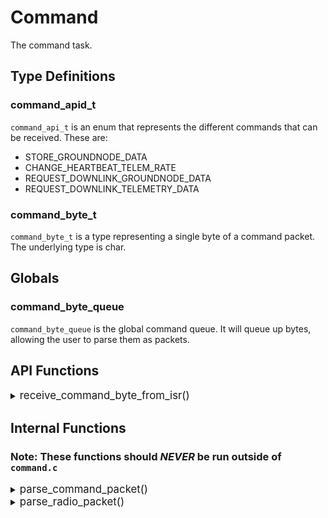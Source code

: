 # Command
The command task.


## Type Definitions

### command_apid_t
`command_api_t` is an enum that represents the different commands that can be received. These are:  
* STORE_GROUNDNODE_DATA
* CHANGE_HEARTBEAT_TELEM_RATE
* REQUEST_DOWNLINK_GROUNDNODE_DATA
* REQUEST_DOWNLINK_TELEMETRY_DATA

### command_byte_t
`command_byte_t` is a type representing a single byte of a command packet. The underlying type is char.

## Globals

### command_byte_queue
`command_byte_queue` is the global command queue. It will queue up bytes, allowing the user to parse them as packets.


## API Functions

<details><summary><big>receive_command_byte_from_isr()</big></summary>

#### Description
> Receives a single byte from interrupt. Only use this function from interrupts.

#### Parameters
> | Name | Type | Description |
> | ---- | ---- | ----------- |
> | ch | char | byte that is received from isr |

#### Returns
> None

</details>


## Internal Functions
### Note: These functions should ***NEVER*** be run outside of `command.c`

<details><summary><big>parse_command_packet()</big></summary>

#### Description
> Parses a command packet.

#### Parameters
> | Name | Type | Description |
> | ---- | ---- | ----------- |
> | header | ccsds_header_t | packet header |
> | payload_buf | uint8_t* | payload buffer |
> | payload_size | uint32_t | size of payload |

#### Returns
> None

</details>

<details><summary><big>parse_radio_packet()</big></summary>

#### Description
> Parse radio packet.

#### Parameters
> | Name | Type | Description |
> | ---- | ---- | ----------- |
> | packet | uint8_t* | packet |
> | packet_size | size_t | size of packet |

#### Returns
> None

</details>